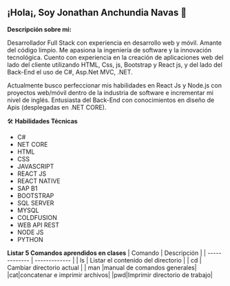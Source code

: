 ## ¡Hola¡, Soy Jonathan Anchundia Navas 👋

**Descripción sobre mi:**

Desarrollador Full Stack con experiencia en desarrollo web y móvil. Amante del código limpio.
Me apasiona la ingeniería de software y la innovación tecnológica. Cuento con experiencia en la
creación de aplicaciones web del lado del cliente utilizando HTML, Css, js, Bootstrap y React js, y
del lado del Back-End el uso de C#, Asp.Net MVC, .NET.

Actualmente busco perfeccionar mis habilidades en React Js y Node.js con proyectos web/móvil
dentro de la industria de software e incrementar mi nivel de inglés. Entusiasta del Back-End con
conocimientos en diseño de Apis (desplegadas en .NET CORE).

🛠️  **Habilidades Técnicas**
- C#
- NET CORE
- HTML 
- CSS
- JAVASCRIPT
- REACT JS
- REACT NATIVE
- SAP B1
- BOOTSTRAP
- SQL SERVER
- MYSQL
- COLDFUSION
- WEB API REST
- NODE JS
- PYTHON

**Listar 5 Comandos aprendidos en clases**
| Comando       | Descripción                         |
| ------------- | ------------- |
| ls            | Listar el contenido del directorio  |
| cd  | Cambiar directorio actual   |
| man |manual de comandos generales|
|cat|concatenar e imprimir archivos|
|pwd|Imprimir directorio de trabajo|
